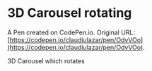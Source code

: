 # 3D Carousel rotating

A Pen created on CodePen.io. Original URL: [https://codepen.io/claudiulazar/pen/OdvVOo](https://codepen.io/claudiulazar/pen/OdvVOo).

3D Carousel which rotates